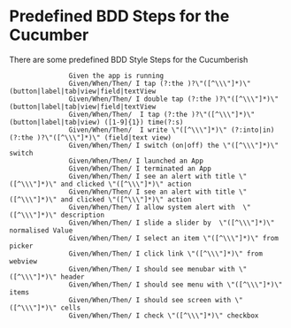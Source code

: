 # Predefined BDD Steps for the Cucumber


There are some predefined BDD Style Steps for the Cucumberish



                   Given the app is running
                   Given/When/Then/ I tap (?:the )?\"([^\\\"]*)\" (button|label|tab|view|field|textView
                   Given/When/Then/ I double tap (?:the )?\"([^\\\"]*)\" (button|label|tab|view|field|textView
                   Given/When/Then/  I tap (?:the )?\"([^\\\"]*)\" (button|label|tab|view) ([1-9]{1}) time(?:s)
                   Given/When/Then/  I write \"([^\\\"]*)\" (?:into|in) (?:the )?\"([^\\\"]*)\" (field|text view)
                   Given/When/Then/ I switch (on|off) the \"([^\\\"]*)\" switch
                   Given/When/Then/ I launched an App
                   Given/When/Then/ I terminated an App
                   Given/When/Then/ I see an alert with title \"([^\\\"]*)\" and clicked \"([^\\\"]*)\" action
                   Given/When/Then/ I see an alert with title \"([^\\\"]*)\" and clicked \"([^\\\"]*)\" action
                   Given/When/Then/ I allow system alert with  \"([^\\\"]*)\" description
                   Given/When/Then/ I slide a slider by  \"([^\\\"]*)\" normalised Value
                   Given/When/Then/ I select an item \"([^\\\"]*)\" from picker
                   Given/When/Then/ I click link \"([^\\\"]*)\" from webview
                   Given/When/Then/ I should see menubar with \"([^\\\"]*)\" header
                   Given/When/Then/ I should see menu with \"([^\\\"]*)\" items
                   Given/When/Then/ I should see screen with \"([^\\\"]*)\" cells
                   Given/When/Then/ I check \"([^\\\"]*)\" checkbox
